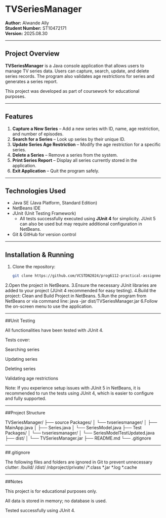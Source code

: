 # TVSeriesManager

**Author:** Alwande Ally  
**Student Number:** ST10472171  
**Version:** 2025.08.30  

---

## Project Overview

**TVSeriesManager** is a Java console application that allows users to manage TV series data. Users can capture, search, update, and delete series records. The program also validates age restrictions for series and generates a series report.

This project was developed as part of coursework for educational purposes.

---

## Features

1. **Capture a New Series** – Add a new series with ID, name, age restriction, and number of episodes.  
2. **Search for a Series** – Look up series by their unique ID.  
3. **Update Series Age Restriction** – Modify the age restriction for a specific series.  
4. **Delete a Series** – Remove a series from the system.  
5. **Print Series Report** – Display all series currently stored in the application.  
6. **Exit Application** – Quit the program safely.

---

## Technologies Used

- Java SE (Java Platform, Standard Edition)  
- NetBeans IDE  
- JUnit (Unit Testing Framework)  
  - All tests successfully executed using **JUnit 4** for simplicity. JUnit 5 can also be used but may require additional configuration in NetBeans.  
- Git & GitHub for version control

---

## Installation & Running

1. Clone the repository:  
   ```bash
   git clone https://github.com/VCSTDN2024/prog6112-practical-assignment-Alwande-Ally.git
2.Open the project in NetBeans.
3.Ensure the necessary JUnit libraries are added to your project (JUnit 4 recommended for easy testing).
4.Build the project:
Clean and Build Project in NetBeans.
5.Run the program from NetBeans or via command line:
java -jar dist/TVSeriesManager.jar
6.Follow the on-screen menu to use the application.


---
##Unit Testing

All functionalities have been tested with JUnit 4.

Tests cover:

Searching series

Updating series

Deleting series

Validating age restrictions

Note: If you experience setup issues with JUnit 5 in NetBeans, it is recommended to run the tests using JUnit 4, which is easier to configure and fully supported.

---
##Project Structure

TVSeriesManager/
├── source Packages/
│   └── tvseriesmanager/
│       ├── MainApp.java
│       ├── Series.java
│       └── SeriesModel.java
├──  Test Packages/
│   └── tvseriesmanager/
│       └── SeriesModelTestUpdated.java
├── dist/
│   └── TVSeriesManager.jar
├── README.md
└── .gitignore

---
##.gitignore

The following files and folders are ignored in Git to prevent unnecessary clutter:
/build/
/dist/
/nbproject/private/
/*.class
*.jar
*.log
*.cache

---
##Notes

This project is for educational purposes only.

All data is stored in memory; no database is used.

Tested successfully using JUnit 4.